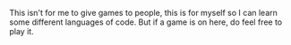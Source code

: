 This isn't for me to give games to people, this is for myself so I can learn some different languages of code. But if a game is on here, do feel free to play it.
